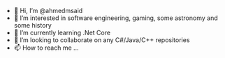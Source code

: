 - 👋 Hi, I’m @ahmedmsaid
- 👀 I’m interested in software engineering, gaming, some astronomy and some history
- 🌱 I’m currently learning .Net Core
- 💞️ I’m looking to collaborate on any C#/Java/C++ repositories
- 📫 How to reach me ...

<!---
ahmedmsaid/ahmedmsaid is a ✨ special ✨ repository because its `README.md` (this file) appears on your GitHub profile.
You can click the Preview link to take a look at your changes.
--->
